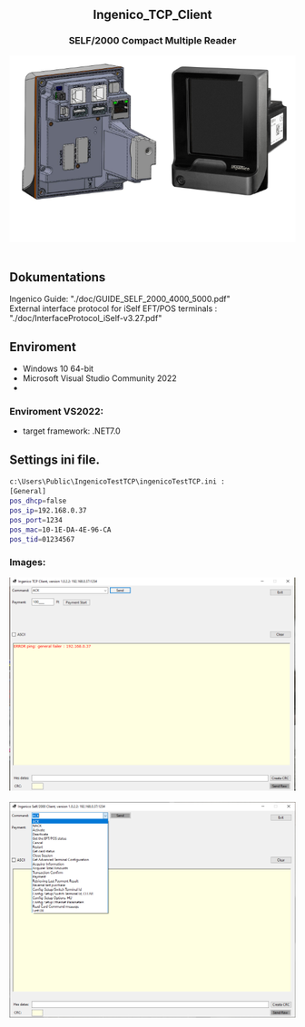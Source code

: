 
## <div align="center">Ingenico_TCP_Client</div>

### <div align="center">SELF/2000 Compact Multiple Reader</div>
<div style="text-align:center"><img src="doc/I3.png"/></div><br>

## Dokumentations<br>
Ingenico Guide: "./doc/GUIDE_SELF_2000_4000_5000.pdf"<br>
External interface protocol for iSelf EFT/POS terminals : "./doc/InterfaceProtocol_iSelf-v3.27.pdf"

## Enviroment<br>
- Windows 10 64-bit<br>
- Microsoft Visual Studio Community 2022<br>
- 
### Enviroment VS2022:<br>
- target framework: .NET7.0<br>

## Settings ini file.

``` bash
c:\Users\Public\IngenicoTestTCP\ingenicoTestTCP.ini :
[General]
pos_dhcp=false
pos_ip=192.168.0.37
pos_port=1234
pos_mac=10-1E-DA-4E-96-CA
pos_tid=01234567

```

### Images:<br>
<div style="text-align:center"><img src="doc/I1.png"/></div><br>
<div style="text-align:center"><img src="doc/I2.png"/></div><br>